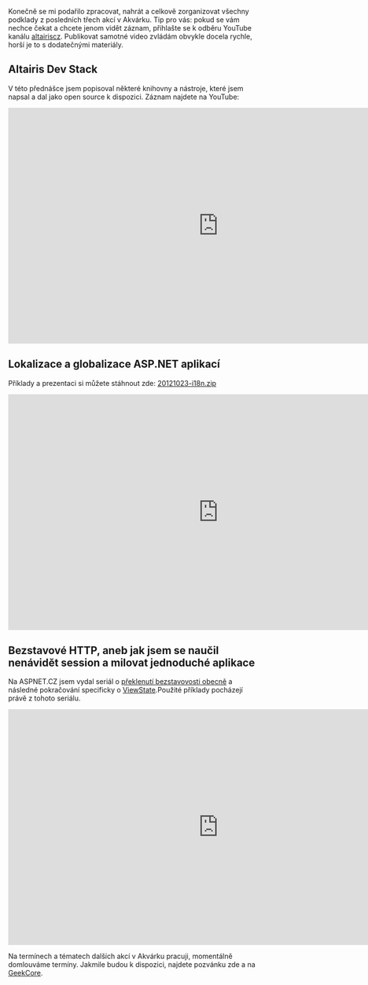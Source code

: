 <!-- dcterms:identifier = aspnetcz#408 -->
<!-- dcterms:title = Altairis Dev Stack, internacionalizace a stavové HTTP - záznamy -->
<!-- dcterms:abstract = Konečně jsem dal dohromady záznamy z posledních třech akcí v Akvárku: Altairis Dev Stack, Lokalizace a globalizace v ASP.NET a Stavové HTTP. -->
<!-- np9:categoryId = 6 -->
<!-- x4w:category = Akce a události -->
<!-- np9:authorId = 1 -->
<!-- np9:authorEmail = michal.valasek@altairis.cz -->
<!-- dcterms:creator = Michal Altair Valášek -->
<!-- dcterms:created = 2012-11-10T15:38:01.257+01:00 -->
<!-- dcterms:dateAccepted = 2012-11-10T15:38:03+01:00 -->
<!-- x4w:pictureWidth = 150 -->
<!-- x4w:pictureHeight = 150 -->
<!-- x4w:pictureUrl = /perex-pictures/20120323-dnesni-pridel-novych-verzi.png -->

Konečně se mi podařilo zpracovat, nahrát a celkově zorganizovat všechny podklady z posledních třech akcí v Akvárku. Tip pro vás: pokud se vám nechce čekat a chcete jenom vidět záznam, přihlašte se k odběru YouTube kanálu [altairiscz](http://www.youtube.com/altairiscz). Publikovat samotné video zvládám obvykle docela rychle, horší je to s dodatečnými materiály.

## Altairis Dev Stack

V této přednášce jsem popisoval některé knihovny a nástroje, které jsem napsal a dal jako open source k dispozici. Záznam najdete na YouTube:

<iframe width="853" height="480" src="http://www.youtube-nocookie.com/embed/UySAS5mtwyU" frameborder="0" allowfullscreen="allowfullscreen"></iframe>

## Lokalizace a globalizace ASP.NET aplikací

Příklady a prezentaci si můžete stáhnout zde: [20121023-i18n.zip](http://www.cdn.altairis.cz/Prednasky/20121023-i18n.zip)

<iframe width="853" height="480" src="http://www.youtube-nocookie.com/embed/LyHbPQs9z6A" frameborder="0" allowfullscreen="allowfullscreen"></iframe>

## Bezstavové HTTP, aneb jak jsem se naučil nenávidět session a milovat jednoduché aplikace

Na ASPNET.CZ jsem vydal seriál o [překlenutí bezstavovosti obecně](http://www.aspnet.cz/articles/190-stavove-http-jak-funguji-cookies-session-a-viewstate-a-proc-je-nepouzivat) a následné pokračování specificky o [ViewState](http://www.aspnet.cz/articles/235-viewstate-k-cemu-je-a-jak-ho-spravne-pouzivat).Použité příklady pocházejí právě z tohoto seriálu.

<iframe width="853" height="480" src="http://www.youtube-nocookie.com/embed/IdJD2FSRQWU" frameborder="0" allowfullscreen="allowfullscreen"></iframe>

Na termínech a tématech dalších akcí v Akvárku pracuji, momentálně domlouváme termíny. Jakmile budou k dispozici, najdete pozvánku zde a na [GeekCore](http://www.geekcore.cz/).
